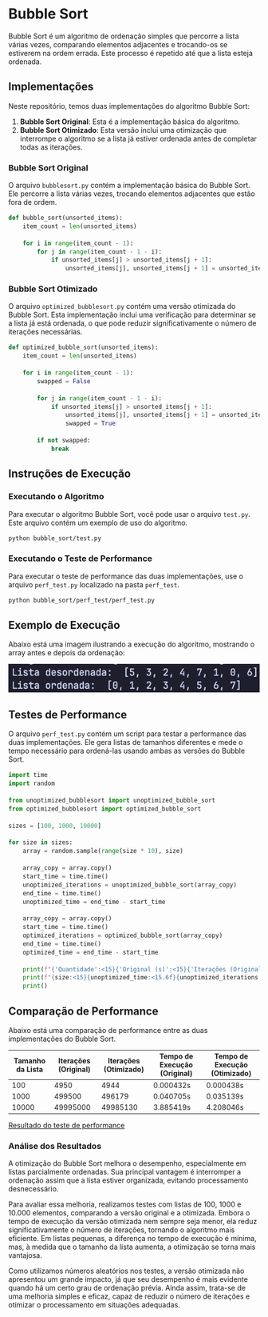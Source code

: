 # Bubble Sort

Bubble Sort é um algoritmo de ordenação simples que percorre a lista várias vezes, comparando elementos adjacentes e trocando-os se estiverem na ordem errada. Este processo é repetido até que a lista esteja ordenada.

## Implementações

Neste repositório, temos duas implementações do algoritmo Bubble Sort:

1. **Bubble Sort Original**: Esta é a implementação básica do algoritmo.
2. **Bubble Sort Otimizado**: Esta versão inclui uma otimização que interrompe o algoritmo se a lista já estiver ordenada antes de completar todas as iterações.

### Bubble Sort Original

O arquivo `bubblesort.py` contém a implementação básica do Bubble Sort. Ele percorre a lista várias vezes, trocando elementos adjacentes que estão fora de ordem.

```python
def bubble_sort(unsorted_items):
    item_count = len(unsorted_items)

    for i in range(item_count - 1):
        for j in range(item_count - 1 - i):
            if unsorted_items[j] > unsorted_items[j + 1]:
                unsorted_items[j], unsorted_items[j + 1] = unsorted_items[j + 1], unsorted_items[j]
```

### Bubble Sort Otimizado

O arquivo `optimized_bubblesort.py` contém uma versão otimizada do Bubble Sort. Esta implementação inclui uma verificação para determinar se a lista já está ordenada, o que pode reduzir significativamente o número de iterações necessárias.

```python
def optimized_bubble_sort(unsorted_items):
    item_count = len(unsorted_items)

    for i in range(item_count - 1):
        swapped = False

        for j in range(item_count - 1 - i):
            if unsorted_items[j] > unsorted_items[j + 1]:
                unsorted_items[j], unsorted_items[j + 1] = unsorted_items[j + 1], unsorted_items[j]
                swapped = True

        if not swapped:
            break
```

## Instruções de Execução

### Executando o Algoritmo

Para executar o algoritmo Bubble Sort, você pode usar o arquivo `test.py`. Este arquivo contém um exemplo de uso do algoritmo.

```sh
python bubble_sort/test.py
```

### Executando o Teste de Performance

Para executar o teste de performance das duas implementações, use o arquivo `perf_test.py` localizado na pasta `perf_test`.

```sh
python bubble_sort/perf_test/perf_test.py
```

## Exemplo de Execução

Abaixo está uma imagem ilustrando a execução do algoritmo, mostrando o array antes e depois da ordenação:

![Execução do Bubble Sort](./images/bubble_sort_execution.png)

## Testes de Performance

O arquivo `perf_test.py` contém um script para testar a performance das duas implementações. Ele gera listas de tamanhos diferentes e mede o tempo necessário para ordená-las usando ambas as versões do Bubble Sort.

```python
import time
import random

from unoptimized_bubblesort import unoptimized_bubble_sort
from optimized_bubblesort import optimized_bubble_sort

sizes = [100, 1000, 10000]

for size in sizes:
    array = random.sample(range(size * 10), size)

    array_copy = array.copy()
    start_time = time.time()
    unoptimized_iterations = unoptimized_bubble_sort(array_copy)
    end_time = time.time()
    unoptimized_time = end_time - start_time

    array_copy = array.copy()
    start_time = time.time()
    optimized_iterations = optimized_bubble_sort(array_copy)
    end_time = time.time()
    optimized_time = end_time - start_time

    print(f"{'Quantidade':<15}{'Original (s)':<15}{'Iterações (Original)':<25}{'Otimizado (s)':<15}{'Iterações (Otimizado)':<25}")
    print(f"{size:<15}{unoptimized_time:<15.6f}{unoptimized_iterations:<25}{optimized_time:<15.6f}{optimized_iterations:<25}")
    print()
```

## Comparação de Performance

Abaixo está uma comparação de performance entre as duas implementações do Bubble Sort.

| Tamanho da Lista | Iterações (Original) | Iterações (Otimizado) | Tempo de Execução (Original) | Tempo de Execução (Otimizado) |
| ---------------- | -------------------- | --------------------- | ---------------------------- | ----------------------------- |
| 100              | 4950                 | 4944                  | 0.000432s                    | 0.000438s                     |
| 1000             | 499500               | 496179                | 0.040705s                    | 0.035139s                     |
| 10000            | 49995000             | 49985130              | 3.885419s                    | 4.208046s                     |

[Resultado do teste de performance](./images/perf_test_result.png)

### Análise dos Resultados

A otimização do Bubble Sort melhora o desempenho, especialmente em listas parcialmente ordenadas. Sua principal vantagem é interromper a ordenação assim que a lista estiver organizada, evitando processamento desnecessário.

Para avaliar essa melhoria, realizamos testes com listas de 100, 1000 e 10.000 elementos, comparando a versão original e a otimizada. Embora o tempo de execução da versão otimizada nem sempre seja menor, ela reduz significativamente o número de iterações, tornando o algoritmo mais eficiente. Em listas pequenas, a diferença no tempo de execução é mínima, mas, à medida que o tamanho da lista aumenta, a otimização se torna mais vantajosa.

Como utilizamos números aleatórios nos testes, a versão otimizada não apresentou um grande impacto, já que seu desempenho é mais evidente quando há um certo grau de ordenação prévia. Ainda assim, trata-se de uma melhoria simples e eficaz, capaz de reduzir o número de iterações e otimizar o processamento em situações adequadas.
